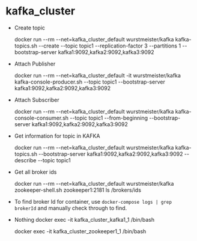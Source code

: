 # kafka_cluster

- Create topic

  docker run --rm --net=kafka_cluster_default wurstmeister/kafka kafka-topics.sh --create --topic topic1 --replication-factor 3 --partitions 1 --bootstrap-server kafka1:9092,kafka2:9092,kafka3:9092

- Attach Publisher

  docker run --rm --net=kafka_cluster_default -it wurstmeister/kafka kafka-console-producer.sh --topic topic1 --bootstrap-server kafka1:9092,kafka2:9092,kafka3:9092

- Attach Subscriber

  docker run --rm --net=kafka_cluster_default wurstmeister/kafka kafka-console-consumer.sh --topic topic1 --from-beginning --bootstrap-server kafka1:9092,kafka2:9092,kafka3:9092

- Get information for topic in KAFKA

  docker run --rm --net=kafka_cluster_default wurstmeister/kafka kafka-topics.sh --bootstrap-server kafka1:9092,kafka2:9092,kafka3:9092 --describe --topic topic1

- Get all broker ids

  docker run --rm --net=kafka_cluster_default wurstmeister/kafka zookeeper-shell.sh zookeeper1:2181 ls /brokers/ids

- To find broker Id for container, use `docker-compose logs | grep brokerId` and manually check through to find.

- Nothing
  docker exec -it kafka_cluster_kafka1_1 /bin/bash

  docker exec -it kafka_cluster_zookeeper1_1 /bin/bash
